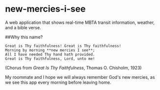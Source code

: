 new-mercies-i-see
=================

A web application that shows real-time MBTA transit information, weather, and a bible verse.

##Why this name?

```
Great is Thy faithfulness! Great is Thy faithfulness!
Morning by morning **new mercies I see**;
All I have needed Thy hand hath provided.
Great is Thy faithfulness, Lord, unto me!
```

(Chorus from *Great Is Thy Faithfulness*, Thomas O. Chisholm, 1923)

My roommate and I hope we will always remember God's new mercies, as we see this app every morning before leaving home.
